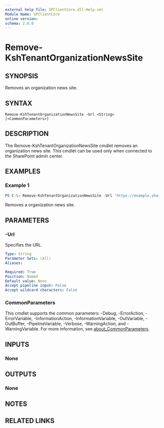 ```yaml
---
external help file: SPClientCore.dll-Help.xml
Module Name: SPClientCore
online version:
schema: 2.0.0
---
```


# Remove-KshTenantOrganizationNewsSite

## SYNOPSIS
Removes an organization news site.

## SYNTAX

```
Remove-KshTenantOrganizationNewsSite -Url <String> [<CommonParameters>]
```

## DESCRIPTION
The Remove-KshTenantOrganizationNewsSite cmdlet removes an organization news site.
This cmdlet can be used only when connected to the SharePoint admin center.

## EXAMPLES

### Example 1
```powershell
PS C:\> Remove-KshTenantOrganizationNewsSite -Url 'https://example.sharepoint.com/sites/news'
```

Removes a organization news site.

## PARAMETERS

### -Url
Specifies the URL.

```yaml
Type: String
Parameter Sets: (All)
Aliases:

Required: True
Position: Named
Default value: None
Accept pipeline input: False
Accept wildcard characters: False
```

### CommonParameters
This cmdlet supports the common parameters: -Debug, -ErrorAction, -ErrorVariable, -InformationAction, -InformationVariable, -OutVariable, -OutBuffer, -PipelineVariable, -Verbose, -WarningAction, and -WarningVariable. For more information, see [about_CommonParameters](http://go.microsoft.com/fwlink/?LinkID=113216).

## INPUTS

### None

## OUTPUTS

### None

## NOTES

## RELATED LINKS

